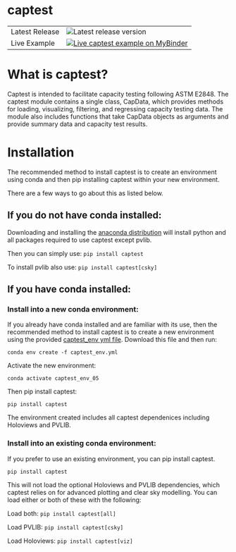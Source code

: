 # captest

<table>

<tr>
  <td>Latest Release</td>
  <td><img src="https://badge.fury.io/py/captest.svg"
           alt="Latest release version" /></td>
</tr>

<tr>
  <td>Live Example</td>
  <td>
    <a href="https://mybinder.org/v2/gh/bt-/pvcaptest/master?filepath=examples%2Fcaptest_example.ipynb">
    <img src="https://mybinder.org/badge.svg"
         alt="Live captest example on MyBinder" />
    </a>
  </td>
</tr>
</table>

# What is captest?
Captest is intended to facilitate capacity testing following ASTM E2848.  The captest module contains a single class, CapData, which provides methods for loading, visualizing, filtering, and regressing capacity testing data.  The module also includes functions that take CapData objects as arguments and provide summary data and capacity test results.

# Installation
The recommended method to install captest is to create an environment using conda and then pip installing captest within your new environment.

There are a few ways to go about this as listed below.  

## If you do not have conda installed:
Downloading and installing the [anaconda distribution](https://www.anaconda.com/distribution/#download-section) will install python and all packages required to use captest except pvlib.

Then you can simply use:
`pip install captest`

To install pvlib also use:
`pip install captest[csky]`


## If you have conda installed:
### Install into a new conda environment:
If you already have conda installed and are familiar with its use, then the recommended method to install captest is to create a new environment using the provided [captest_env yml file](https://github.com/bt-/pvcaptest/blob/master/captest_env.yml).  Download this file and then run:

`conda env create -f captest_env.yml`

Activate the new environment:

`conda activate captest_env_05`

Then pip install captest:

`pip install captest`

The environment created includes all captest dependenices including Holoviews and PVLIB.

### Install into an existing conda environment:
If you prefer to use an existing environment, you can pip install captest.  

`pip install captest`

This will not load the optional Holoviews and PVLIB dependencies, which 
captest relies on for advanced plotting and clear sky modelling.  You can load either or both of these with the following:

Load both:
`pip install captest[all]`

Load PVLIB:
`pip install captest[csky]`

Load Holoviews:
`pip install captest[viz]`
